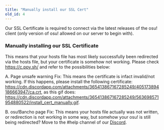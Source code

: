 ```yaml
---
title: "Manually install our SSL Cert"
old_id: 4
---
```

Our SSL Certificate is required to connect via the latest releases of the osu! client (only version of osu! allowed on our server to begin with).

### Manually installing our SSL Certificate

This means that your hosts file has most likely successfully been redirected via the hosts file, but your certificate is somehow not working. Please check https://c.ppy.sh/ and refer to the possibilities below:

A. Page unsafe warning
Fix: This means the certificate is infact invalid/not working. If this happens, please install the following certificate: https://cdn.discordapp.com/attachments/365413867167285249/405173894186663947/ca.crt,
as this gif does:
https://cdn.discordapp.com/attachments/365413867167285249/563698571954880522/install_cert_manually.gif.

B. osu!Bancho page
Fix: This means your hosts file actually was not written, or redirection is not working in some way, but somehow your osu! is still being redirected? Move to the #help channel of our [Discord](https://discord.gg/5cBtMPW).